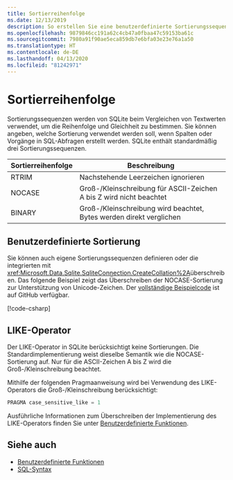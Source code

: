 ```yaml
---
title: Sortierreihenfolge
ms.date: 12/13/2019
description: So erstellen Sie eine benutzerdefinierte Sortierungssequenz.
ms.openlocfilehash: 9879846cc191a62c4cb47a0fbaa47c59153ba61c
ms.sourcegitcommit: 7980a91f90ae5eca859db7e6bfa03e23e76a1a50
ms.translationtype: HT
ms.contentlocale: de-DE
ms.lasthandoff: 04/13/2020
ms.locfileid: "81242971"
---
```

# <a name="collation"></a>Sortierreihenfolge

Sortierungssequenzen werden von SQLite beim Vergleichen von Textwerten verwendet, um die Reihenfolge und Gleichheit zu bestimmen. Sie können angeben, welche Sortierung verwendet werden soll, wenn Spalten oder Vorgänge in SQL-Abfragen erstellt werden. SQLite enthält standardmäßig drei Sortierungssequenzen.

| Sortierreihenfolge | Beschreibung                               |
| --------- | ----------------------------------------- |
| RTRIM     | Nachstehende Leerzeichen ignorieren               |
| NOCASE    | Groß-/Kleinschreibung für ASCII-Zeichen A bis Z wird nicht beachtet |
| BINARY    | Groß-/Kleinschreibung wird beachtet, Bytes werden direkt verglichen   |

## <a name="custom-collation"></a>Benutzerdefinierte Sortierung

Sie können auch eigene Sortierungssequenzen definieren oder die integrierten mit <xref:Microsoft.Data.Sqlite.SqliteConnection.CreateCollation%2A>überschreiben. Das folgende Beispiel zeigt das Überschreiben der NOCASE-Sortierung zur Unterstützung von Unicode-Zeichen. Der [vollständige Beispielcode](https://github.com/dotnet/docs/blob/master/samples/snippets/standard/data/sqlite/CollationSample/Program.cs) ist auf GitHub verfügbar.

[!code-csharp[](../../../../samples/snippets/standard/data/sqlite/CollationSample/Program.cs?name=snippet_Collation)]

## <a name="like-operator"></a>LIKE-Operator

Der LIKE-Operator in SQLite berücksichtigt keine Sortierungen. Die Standardimplementierung weist dieselbe Semantik wie die NOCASE-Sortierung auf. Nur für die ASCII-Zeichen A bis Z wird die Groß-/Kleinschreibung beachtet.

Mithilfe der folgenden Pragmaanweisung wird bei Verwendung des LIKE-Operators die Groß-/Kleinschreibung berücksichtigt:

```sql
PRAGMA case_sensitive_like = 1
```

Ausführliche Informationen zum Überschreiben der Implementierung des LIKE-Operators finden Sie unter [Benutzerdefinierte Funktionen](user-defined-functions.md).

## <a name="see-also"></a>Siehe auch

* [Benutzerdefinierte Funktionen](user-defined-functions.md)
* [SQL-Syntax](https://www.sqlite.org/lang.html)
